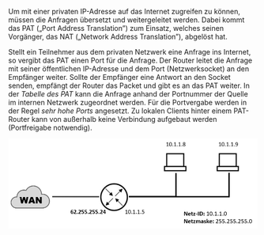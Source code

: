Um mit einer privaten IP-Adresse auf das Internet zugreifen zu können, müssen die Anfragen übersetzt und weitergeleitet werden. Dabei kommt das PAT („Port Address Translation”) zum Einsatz, welches seinen Vorgänger, das NAT („Network Address Translation”), abgelöst hat.

Stellt ein Teilnehmer aus dem privaten Netzwerk eine Anfrage ins Internet, so vergibt das PAT einen Port für die Anfrage. Der Router leitet die Anfrage mit seiner öffentlichen IP-Adresse und dem Port (Netzwerksocket) an den Empfänger weiter. Sollte der Empfänger eine Antwort an den Socket senden, empfängt der Router das Packet und gibt es an das PAT weiter. In der *Tabelle des PAT* kann die Anfrage anhand der Portnummer der Quelle im internen Netzwerk zugeordnet werden. Für die Portvergabe werden in der Regel *sehr hohe Ports* angesetzt. Zu lokalen Clients hinter einem PAT-Router kann von außerhalb keine Verbindung aufgebaut werden (Portfreigabe notwendig).

![](../_Medien/NAT_PAT.png)
